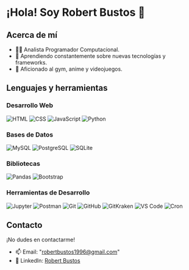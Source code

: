 # ¡Hola! Soy Robert Bustos 👋

## Acerca de mí
- 👨‍💻 Analista Programador Computacional.
- 🌱 Aprendiendo constantemente sobre nuevas tecnologías y frameworks.
- 💪 Aficionado al gym, anime y videojuegos.

## Lenguajes y herramientas
### Desarrollo Web
![HTML](https://img.shields.io/badge/-HTML-orange?style=flat&logo=html5&logoColor=white)
![CSS](https://img.shields.io/badge/-CSS-blue?style=flat&logo=css3&logoColor=white)
![JavaScript](https://img.shields.io/badge/-JavaScript-yellow?style=flat&logo=javascript&logoColor=white)
![Python](https://img.shields.io/badge/-Python-blue?style=flat&logo=python&logoColor=white)

### Bases de Datos
![MySQL](https://img.shields.io/badge/-MySQL-blue?style=flat&logo=mysql&logoColor=white)
![PostgreSQL](https://img.shields.io/badge/-PostgreSQL-blue?style=flat&logo=postgresql&logoColor=white)
![SQLite](https://img.shields.io/badge/-SQLite-blue?style=flat&logo=sqlite&logoColor=white)

### Bibliotecas
![Pandas](https://img.shields.io/badge/-Pandas-blue?style=flat&logo=pandas&logoColor=white)
![Bootstrap](https://img.shields.io/badge/-Bootstrap-purple?style=flat&logo=bootstrap&logoColor=white)

### Herramientas de Desarrollo
![Jupyter](https://img.shields.io/badge/-Jupyter-orange?style=flat&logo=jupyter&logoColor=white)
![Postman](https://img.shields.io/badge/-Postman-orange?style=flat&logo=postman&logoColor=white)
![Git](https://img.shields.io/badge/-Git-red?style=flat&logo=git&logoColor=white)
![GitHub](https://img.shields.io/badge/-GitHub-black?style=flat&logo=github&logoColor=white)
![GitKraken](https://img.shields.io/badge/-GitKraken-blue?style=flat&logo=gitkraken&logoColor=white)
![VS Code](https://img.shields.io/badge/-VS_Code-blue?style=flat&logo=visual-studio-code&logoColor=white)
![Cron](https://img.shields.io/badge/-Cron-yellow?style=flat)

## Contacto
¡No dudes en contactarme!
- 📫 Email: "robertbustos1996@gmail.com"
- 💼 LinkedIn: [Robert Bustos](https://www.linkedin.com/in/robertbustosv/)
